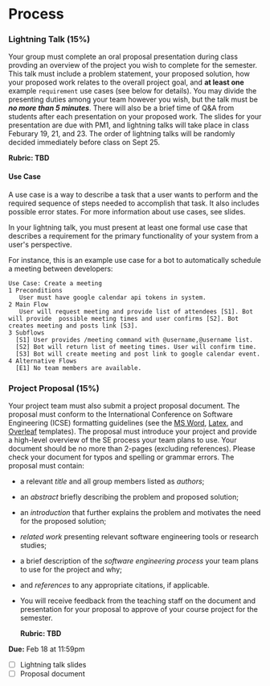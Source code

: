 # Process

### __Lightning Talk__ (15%)
Your group must complete an oral proposal presentation during class provding an overview of the project you wish to complete for the semester. This talk must include a problem statement, your proposed solution, how your proposed work relates to the overall project goal, and **at least one** example `requirement` use cases (see below for details). You may divide the presenting duties among your team however you wish, but the talk must be **_no more than 5 minutes_**. There will also be a brief time of Q&A from students after each presentation on your proposed work. The slides for your presentation are due with PM1, and lightning talks will take place in class Feburary 19, 21, and 23. The order of lightning talks will be randomly decided immediately before class on Sept 25.

   **Rubric: TBD**

#### __Use Case__

A use case is a way to describe a task that a user wants to perform and the required sequence of steps needed to accomplish that task. It also includes possible error states. For more information about use cases, see slides.

In your lightning talk, you must present at least one formal use case that describes a requirement for the primary functionality of your system from a user's perspective.

For instance, this is an example use case for a bot to automatically schedule a meeting between developers:

```
Use Case: Create a meeting
1 Preconditions
   User must have google calendar api tokens in system.
2 Main Flow
   User will request meeting and provide list of attendees [S1]. Bot will provide  possible meeting times and user confirms [S2]. Bot creates meeting and posts link [S3].
3 Subflows
  [S1] User provides /meeting command with @username,@username list.
  [S2] Bot will return list of meeting times. User will confirm time.
  [S3] Bot will create meeting and post link to google calendar event.
4 Alternative Flows
  [E1] No team members are available.
```

### Project Proposal (15%)

Your project team must also submit a project proposal document. The proposal must conform to the International Conference on Software Engineering (ICSE) formatting guidelines (see the [MS Word](https://www.acm.org/binaries/content/assets/publications/word_style/interim-template-style/interim-layout.docx), [Latex](https://www.acm.org/binaries/content/assets/publications/consolidated-tex-template/acmart-primary.zip), and [Overleaf](https://www.overleaf.com/gallery/tagged/acm-official#.WOuOk2e1taQ) templates). The proposal must introduce your project and provide a high-level overview of the SE process your team plans to use. Your document should be no more than 2-pages (excluding references). Please check your document for typos and spelling or grammar errors. The proposal must contain:

* a relevant _title_ and all group members listed as _authors_;
* an _abstract_ briefly describing the problem and proposed solution;
* an _introduction_ that further explains the problem and motivates the need for the proposed solution;
* _related work_ presenting relevant software engineering tools or research studies; 
* a brief description of the _software engineering process_ your team plans to use for the project and why;
* and _references_ to any appropriate citations, if applicable. 

 * You will receive feedback from the teaching staff on the document and presentation for your proposal to approve of your course project for the semester.

    **Rubric: TBD**

 **Due:** Feb 18  at 11:59pm
- [ ] Lightning talk slides
- [ ] Proposal document

